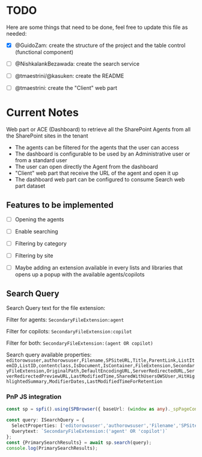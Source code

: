 # TODO

Here are some things that need to be done, feel free to update this file as needed:

- [x] @GuidoZam: create the structure of the project and the table control (functional component)

- [ ] @NishkalankBezawada: create the search service

- [ ] @tmaestrini/@kasuken: create the README

- [ ] @tmaestrini: create the "Client" web part

# Current Notes

Web part or ACE (Dashboard) to retrieve all the SharePoint Agents from all the SharePoint sites in the tenant
- The agents can be filtered for the agents that the user can access
- The dashboard is configurable to be used by an Administrative user or from a standard user
- The user can open directly the Agent from the dashboard
- "Client" web part that receive the URL of the agent and open it up
- The dashboard web part can be configured to consume Search web part dataset 

## Features to be implemented

- [ ] Opening the agents

- [ ] Enable searching

- [ ] Filtering by category

- [ ] Filtering by site

- [ ] Maybe adding an extension available in every lists and libraries that opens up a popup with the available agents/copilots

## Search Query

Search Query text for the file extension:

Filter for agents:
```SecondaryFileExtension:agent```

Filter for copilots:
```SecondaryFileExtension:copilot```

Filter for both:
```SecondaryFileExtension:(agent OR copilot)```

Search query available properties:
```editorowsuser,authorowsuser,Filename,SPSiteURL,Title,ParentLink,ListItemID,ListID,contentclass,IsDocument,IsContainer,FileExtension,SecondaryFileExtension,OriginalPath,DefaultEncodingURL,ServerRedirectedURL,ServerRedirectedPreviewURL,LastModifiedTime,SharedWithUsersOWSUser,HitHighlightedSummary,ModifierDates,LastModifiedTimeForRetention```

### PnP JS integration 

```typescript
const sp = spfi().using(SPBrowser({ baseUrl: (window as any)._spPageContextInfo.webAbsoluteUrl }))

const query: ISearchQuery = {
  SelectProperties: ['editorowsuser','authorowsuser','Filename','SPSiteURL','Title','ParentLink','ListItemID','ListID','contentclass','IsDocument','IsContainer','FileExtension','SecondaryFileExtension','OriginalPath','DefaultEncodingURL','ServerRedirectedURL','ServerRedirectedPreviewURL','LastModifiedTime','SharedWithUsersOWSUser','HitHighlightedSummary','ModifierDates','LastModifiedTimeForRetention'],
  Querytext: `SecondaryFileExtension:('agent' OR 'copilot')`
};
const {PrimarySearchResults} = await sp.search(query);
console.log(PrimarySearchResults);
```
